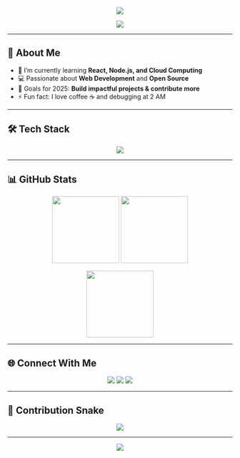 <!-- Banner / Header -->
<p align="center">
  <img src="https://capsule-render.vercel.app/api?type=waving&color=gradient&height=120&section=header&text=Hi%20I'm%20Tharani Hettiarachchi%20👋&fontSize=40&fontAlignY=35&animation=twinkling" />
</p>

<!-- Typing animation -->
<p align="center">
  <a href="https://github.com/Tharani-Hettiarachchi">
    <img src="https://readme-typing-svg.herokuapp.com?font=Fira+Code&size=24&pause=1000&color=F72C90&center=true&vCenter=true&width=600&lines=Software+Developer;Open+Source+Contributor;Tech+Enthusiast;Always+Learning+New+Things" />
  </a>
</p>

---

## 🚀 About Me
- 🌱 I’m currently learning **React, Node.js, and Cloud Computing**
- 💻 Passionate about **Web Development** and **Open Source**
- 🎯 Goals for 2025: **Build impactful projects & contribute more**
- ⚡ Fun fact: I love coffee ☕ and debugging at 2 AM  

---

## 🛠️ Tech Stack

<p align="center">
  <img src="https://skillicons.dev/icons?i=html,css,js,react,nodejs,python,java,php,mysql,git,github,vscode,c,figma&perline=7" />
</p>

---

## 📊 GitHub Stats

<p align="center">
  <img src="https://github-readme-stats.vercel.app/api?username=Tharani-Hettiarachchi&show_icons=true&theme=radical" height="150"/>
  <img src="https://github-readme-streak-stats.herokuapp.com/?user=Tharani-Hettiarachchi&theme=radical" height="150"/>
</p>

<p align="center">
  <img src="https://github-readme-stats.vercel.app/api/top-langs/?username=Tharani-Hettiarachchi&layout=compact&theme=radical" height="150"/>
</p>

---

## 🌐 Connect With Me  

<p align="center">
  <a href="mailto:tharaniudeshika6@gmail.com"><img src="https://img.shields.io/badge/Gmail-D14836?style=for-the-badge&logo=gmail&logoColor=white" /></a>
  <a href="https://www.linkedin.com/in/Tharani Udeshika Hettiarachchi"><img src="https://img.shields.io/badge/LinkedIn-0077B5?style=for-the-badge&logo=linkedin&logoColor=white" /></a>
  <a href="https://github.com/Tharani-Hettiarachchi"><img src="https://img.shields.io/badge/GitHub-100000?style=for-the-badge&logo=github&logoColor=white" /></a>
</p>

---

## 🐍 Contribution Snake  
<p align="center">
  <img src="https://github.com/Tharani-Hettiarachchi/Tharani-Hettiarachchi/blob/output/github-contribution-grid-snake.svg" />
</p>

---

<p align="center">
  <img src="https://capsule-render.vercel.app/api?type=waving&color=gradient&height=120&section=footer"/>
</p>
